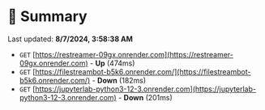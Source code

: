 # 📖 Summary
Last updated: **8/7/2024, 3:58:38 AM**

- `GET` [https://restreamer-09gx.onrender.com](https://restreamer-09gx.onrender.com) - **Up** (474ms)
- `GET` [https://filestreambot-b5k6.onrender.com/](https://filestreambot-b5k6.onrender.com/) - **Down** (182ms)
- `GET` [https://jupyterlab-python3-12-3.onrender.com](https://jupyterlab-python3-12-3.onrender.com) - **Down** (201ms)
